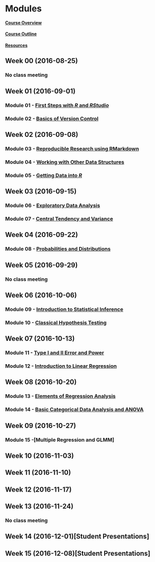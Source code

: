 Modules
================

#### [Course Overview](course-overview.html)

#### [Course Outline](outline.html)

#### [Resources](resources.html)

Week 00 (2016-08-25)
--------------------

### No class meeting

Week 01 (2016-09-01)
--------------------

### Module 01 - [First Steps with ***R*** and ***RStudio***](../applied-data-analysis/module-01/module-01.html)

### Module 02 - [Basics of Version Control](../applied-data-analysis/module-02/module-02.html)

Week 02 (2016-09-08)
--------------------

### Module 03 - [Reproducible Research using RMarkdown](../applied-data-analysis/module-03/module-03.html)

### Module 04 - [Working with Other Data Structures](../applied-data-analysis/module-04/module-04.html)

### Module 05 - [Getting Data into ***R***](../applied-data-analysis/module-05/module-05.html)

Week 03 (2016-09-15)
--------------------

### Module 06 - [Exploratory Data Analysis](../applied-data-analysis/module-06/module-06.html)

### Module 07 - [Central Tendency and Variance](../applied-data-analysis/module-07/module-07.html)

Week 04 (2016-09-22)
--------------------

### Module 08 - [Probabilities and Distributions](../applied-data-analysis/module-08/module-08.html)

Week 05 (2016-09-29)
--------------------

### No class meeting

Week 06 (2016-10-06)
--------------------

### Module 09 - [Introduction to Statistical Inference](../applied-data-analysis/module-09/module-09.html)

### Module 10 - [Classical Hypothesis Testing](../applied-data-analysis/module-10/module-10.html)

Week 07 (2016-10-13)
--------------------

### Module 11 - [Type I and II Error and Power](../applied-data-analysis/module-11/module-11.html)

### Module 12 - [Introduction to Linear Regression](../applied-data-analysis/module-12/module-12.html)

Week 08 (2016-10-20)
--------------------

### Module 13 - [Elements of Regression Analysis](../applied-data-analysis/module-13/module-13.html)

### Module 14 - [Basic Categorical Data Analysis and ANOVA](../applied-data-analysis/module-14/module-14.html)

Week 09 (2016-10-27)
--------------------

### Module 15 -\[Multiple Regression and GLMM\]

Week 10 (2016-11-03)
--------------------

Week 11 (2016-11-10)
--------------------

Week 12 (2016-11-17)
--------------------

Week 13 (2016-11-24)
--------------------

### No class meeting

Week 14 (2016-12-01)\[Student Presentations\]
---------------------------------------------

Week 15 (2016-12-08)\[Student Presentations\]
---------------------------------------------

